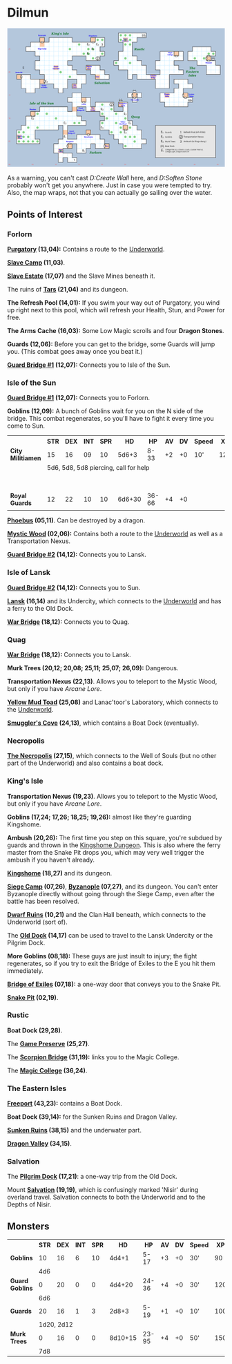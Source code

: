 # Dilmun

![map](dilmun.svg)

As a warning, you can't cast *D:Create Wall* here, and *D:Soften Stone* probably won't get you anywhere. Just in case you were tempted to try. Also, the map wraps, not that you can actually go sailing over the water.

## Points of Interest

### Forlorn

**[Purgatory](purgatory.md) (13,04):** Contains a route to the [Underworld](magan-underworld.md).

**[Slave Camp](slave-camp.md) (11,03)**.

**[Slave Estate](slave-estate.md) (17,07)** and the Slave Mines beneath it.

The ruins of **[Tars](tars-ruins.md) (21,04)** and its dungeon.

**The Refresh Pool (14,01):** If you swim your way out of Purgatory, you wind up right next to this pool, which will refresh your Health, Stun, and Power for free.

**The Arms Cache (16,03):** Some Low Magic scrolls and four **Dragon Stones**.

**Guards (12,06):** Before you can get to the bridge, some Guards will jump you. (This combat goes away once you beat it.)

**[Guard Bridge #1](guard-bridge-1.md) (12,07):** Connects you to Isle of the Sun.

### Isle of the Sun

**[Guard Bridge #1](guard-bridge-1.md) (12,07):** Connects you to Forlorn.

**Goblins (12,09):** A bunch of Goblins wait for you on the N side of the bridge. This combat regenerates, so you'll have to fight it every time you come to Sun.

<table>
  <tr>
    <th></th>
    <th>STR</th>
    <th>DEX</th>
    <th>INT</th>
    <th>SPR</th>
    <th>HD</th>
    <th>HP</th>
    <th>AV</th>
    <th>DV</th>
    <th>Speed</th>
    <th>XP</th>
  </tr>
  <tr>
    <td><b>City Militiamen</b></td>
    <td>15
    <td>16
    <td>09
    <td>10
    <td>5d6+3
    <td>8-33
    <td>+2
    <td>+0
    <td>10'
    <td>120
  </tr>
  <tr>
    <td></td>
    <td colspan=10>5d6, 5d8, 5d8 piercing, call for help
  </tr>
  <tr>
    <td><b></b></td>
    <td>
    <td>
    <td>
    <td>
    <td>
    <td>
    <td>
    <td>
    <td>
    <td>
  </tr>
  <tr>
    <td></td>
    <td colspan=10>
  </tr>
  <tr>
    <td><b></b></td>
    <td>
    <td>
    <td>
    <td>
    <td>
    <td>
    <td>
    <td>
    <td>
    <td>
  </tr>
  <tr>
    <td></td>
    <td colspan=10>
  </tr>
  <tr>
    <td><b></b></td>
    <td>
    <td>
    <td>
    <td>
    <td>
    <td>
    <td>
    <td>
    <td>
    <td>
  </tr>
  <tr>
    <td></td>
    <td colspan=10>
  </tr>
  <tr>
    <td><b></b></td>
    <td>
    <td>
    <td>
    <td>
    <td>
    <td>
    <td>
    <td>
    <td>
    <td>
  </tr>
  <tr>
    <td></td>
    <td colspan=10>
  </tr>
  <tr>
    <td><b>Royal Guards</b></td>
    <td>12
    <td>22
    <td>10
    <td>10
    <td>6d6+30
    <td>36-66
    <td>+4
    <td>+0
    <td>
    <td>
  </tr>
  <tr>
    <td></td>
    <td colspan=10>
  </tr>
</table>

**[Phoebus](phoebus.md) (05,11)**. Can be destroyed by a dragon.

**[Mystic Wood](mystic-wood.md) (02,06):** Contains both a route to the [Underworld](magan-underworld.md) as well as a Transportation Nexus.

**[Guard Bridge #2](guard-bridge-2.md) (14,12):** Connects you to Lansk.

### Isle of Lansk

**[Guard Bridge #2](guard-bridge-2.md) (14,12):** Connects you to Sun.

**[Lansk](lansk.md) (16,14)** and its Undercity, which connects to the [Underworld](magan-underworld.md) and has a ferry to the Old Dock.

**[War Bridge](war-bridge.md) (18,12):** Connects you to Quag.

### Quag

**[War Bridge](war-bridge.md) (18,12):** Connects you to Lansk.

**Murk Trees (20,12; 20,08; 25,11; 25,07; 26,09):** Dangerous.

**Transportation Nexus (22,13)**. Allows you to teleport to the Mystic Wood, but only if you have *Arcane Lore*.

**[Yellow Mud Toad](mud-toad.md) (25,08)** and Lanac'toor's Laboratory, which connects to the [Underworld](magan-underworld.md).

**[Smuggler's Cove](smugglers-cove.md) (24,13)**, which contains a Boat Dock (eventually).

### Necropolis

**[The Necropolis](necropolis.md) (27,15)**, which connects to the Well of Souls (but no other part of the Underworld) and also contains a boat dock.

### King's Isle

**Transportation Nexus (19,23)**. Allows you to teleport to the Mystic Wood, but only if you have *Arcane Lore*.

**Goblins (17,24; 17,26; 18,25; 19,26):** almost like they're guarding Kingshome.

**Ambush (20,26):** The first time you step on this square, you're subdued by guards and thrown in the [Kingshome Dungeon](kingshome-dungeon.md). This is also where the ferry master from the Snake Pit drops you, which may very well trigger the ambush if you haven't already.

**[Kingshome](kingshome.md) (18,27)** and its dungeon.

**[Siege Camp](siege-camp.md) (07,26)**, **[Byzanople](byzanople.md) (07,27)**, and its dungeon. You can't enter Byzanople directly without going through the Siege Camp, even after the battle has been resolved.

**[Dwarf Ruins](dwarf-ruins.md) (10,21)** and the Clan Hall beneath, which connects to the Underworld (sort of).

The **[Old Dock](old-dock.md) (14,17)** can be used to travel to the Lansk Undercity or the Pilgrim Dock.

**More Goblins (08,18):** These guys are just insult to injury; the fight regenerates, so if you try to exit the Bridge of Exiles to the E you hit them immediately.

**[Bridge of Exiles](bridge-of-exiles.md) (07,18):** a one-way door that conveys you to the Snake Pit.

**[Snake Pit](snake-pit.md) (02,19)**.

### Rustic

**Boat Dock (29,28)**.

The **[Game Preserve](game-preserve.md) (25,27)**.

The **[Scorpion Bridge](scorpion-bridge.md) (31,19):** links you to the Magic College.

The **[Magic College](magic-college.md) (36,24)**.

### The Eastern Isles

**[Freeport](freeport.md) (43,23):** contains a Boat Dock.

**Boat Dock (39,14):** for the Sunken Ruins and Dragon Valley.

**[Sunken Ruins](sunken-ruins.md) (38,15)** and the underwater part.

**[Dragon Valley](dragon-valley.md) (34,15)**.

### Salvation

The **[Pilgrim Dock](pilgrim-dock.md) (17,21)**: a one-way trip from the Old Dock.

Mount **[Salvation](salvation.md) (19,19)**, which is confusingly marked 'Nisir' during overland travel. Salvation connects to both the Underworld and to the Depths of Nisir.

## Monsters

<table>
  <tr>
    <th></th>
    <th>STR</th>
    <th>DEX</th>
    <th>INT</th>
    <th>SPR</th>
    <th>HD</th>
    <th>HP</th>
    <th>AV</th>
    <th>DV</th>
    <th>Speed</th>
    <th>XP</th>
  </tr>
  <tr>
    <td><b>Goblins</b></td>
    <td>10</td>
    <td>16</td>
    <td>6</td>
    <td>10</td>
    <td>4d4+1</td>
    <td>5-17</td>
    <td>+3</td>
    <td>+0</td>
    <td>30'</td>
    <td>90</td>
  </tr><tr>
    <td></td>
    <td colspan="10">4d6</td>
  </tr>
  <tr>
    <td><b>Guard Goblins</b></td>
    <td>0</td>
    <td>20</td>
    <td>0</td>
    <td>0</td>
    <td>4d4+20</td>
    <td>24-36</td>
    <td>+4</td>
    <td>+0</td>
    <td>30'</td>
    <td>120</td>
  </tr><tr>
    <td></td>
    <td colspan="10">6d6</td>
  </tr>
  <tr>
    <td><b>Guards</b></td>
    <td>20</td>
    <td>16</td>
    <td>1</td>
    <td>3</td>
    <td>2d8+3</td>
    <td>5-19</td>
    <td>+1</td>
    <td>+0</td>
    <td>10'</td>
    <td>100</td>
  </tr><tr>
    <td></td>
    <td colspan="10">1d20, 2d12</td>
  </tr>
  <tr>
    <td><b>Murk Trees</b></td>
    <td>0</td>
    <td>16</td>
    <td>0</td>
    <td>0</td>
    <td>8d10+15</td>
    <td>23-95</td>
    <td>+4</td>
    <td>+0</td>
    <td>50'</td>
    <td>150</td>
  </tr><tr>
    <td></td>
    <td colspan="10">7d8</td>
  </tr>
</table>